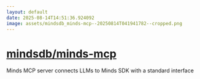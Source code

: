 ```yaml
---
layout: default
date: 2025-08-14T14:51:36.924092
image: assets/mindsdb_minds-mcp--20250814T041941782--cropped.png
---
```


# [mindsdb/minds-mcp](https://github.com/mindsdb/minds-mcp)

Minds MCP server connects LLMs to Minds SDK with a standard interface
